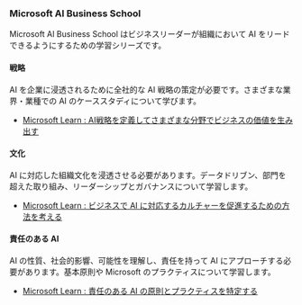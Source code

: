 ### Microsoft AI Business School
Microsoft AI Business School はビジネスリーダーが組織において AI をリードできるようにするための学習シリーズです。
#### 戦略

AI を企業に浸透されるために全社的な AI 戦略の策定が必要です。さまざまな業界・業種での AI のケーススタディについて学びます。
- [Microsoft Learn : AI戦略を定義してさまざまな分野でビジネスの価値を生み出す](https://docs.microsoft.com/ja-JP/learn/paths/ai-strategy-for-business-value/?WT.mc_id=sitertzn_homepage_mslearn-header-aibusinessschool)

#### 文化

AI に対応した組織文化を浸透させる必要があります。データドリブン、部門を超えた取り組み、リーダーシップとガバナンスについて学習します。
- [Microsoft Learn : ビジネスで AI に対応するカルチャーを促進するための方法を考える](https://docs.microsoft.com/ja-JP/learn/paths/foster-ai-ready-culture/?WT.mc_id=sitertzn_homepage_mslearn-header-aibusinessschool)

#### 責任のある AI
    
AI の性質、社会的影響、可能性を理解し、責任を持って AI にアプローチする必要があります。基本原則や Microsoft のプラクティスについて学習します。
- [Microsoft Learn : 責任のある AI の原則とプラクティスを特定する](https://docs.microsoft.com/ja-JP/learn/paths/responsible-ai-business-principles/?WT.mc_id=sitertzn_homepage_mslearn-header-aibusinessschool)  
 